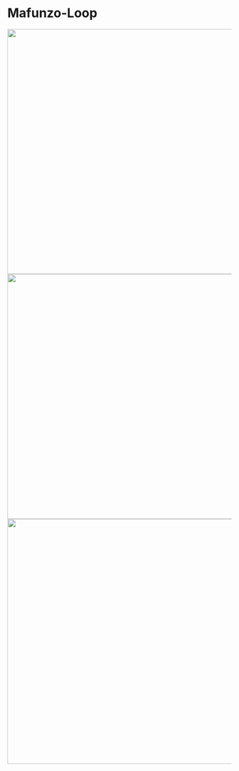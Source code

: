 # Mafunzo-Loop

<a href="url"><img src=https://user-images.githubusercontent.com/33428918/193568114-8cec99f0-4edb-4db5-b627-7239b2fd66bb.png height="550"  ></a>
<a href="url"><img src=https://user-images.githubusercontent.com/33428918/193568128-584f6aef-2875-4820-8c10-b6babb23068a.png height="550"  ></a>
<a href="url"><img src=https://user-images.githubusercontent.com/33428918/193568155-000b6525-2ea6-425b-a3b9-ed634170264d.png  height="550"  ></a>
